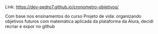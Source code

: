 Link: https://dev-pedro7.github.io/cronometro-objetivos/

  Com base nos ensinamentos do curso Projeto de vida: organizando objetivos futuros com matemática aplicada da plataforma da Alura, decidi recriar e expor no github
